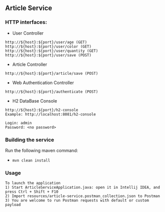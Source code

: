 ## Article Service

### HTTP interfaces:

- User Controller
```
http://${host}:${port}/user/age (GET)
http://${host}:${port}/user/color (GET)
http://${host}:${port}/user/quantity (GET)
http://${host}:${port}/user/save (POST)
```
- Article Controller
```
http://${host}:${port}/article/save (POST)
```
- Web Authentication Controller
```
http://${host}:${port}/authenticate (POST)
```
- H2 DataBase Console
```
http://${host}:${port}/h2-console
Example: http://localhost:8081/h2-console

Login: admin
Password: <no password>
```
	
### Building the service
Run the following maven command:  
- ```mvn clean install```

### Usage
```
To launch the application 
1) Start ArticleServiceApplication.java: open it in Intellij IDEA, and press Ctrl + Shift + F10
2) Import resources/article-service.postman_collection.json to Postman
3) You are welcome to run Postman requests with default or custom payload
```

